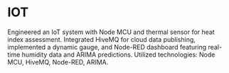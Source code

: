 # IOT
Engineered an IoT system with Node MCU and thermal sensor for heat index assessment. Integrated HiveMQ for cloud data publishing, implemented a dynamic gauge, and Node-RED dashboard featuring real-time humidity data and ARIMA predictions. Utilized technologies: Node MCU, HiveMQ, Node-RED, ARIMA.
